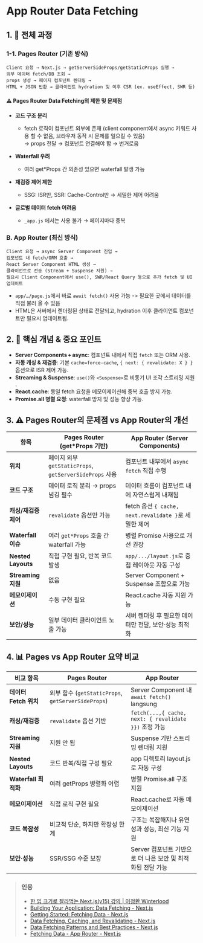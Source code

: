 # App Router Data Fetching

## 1. 🔁 전체 과정

### 1-1. Pages Router (기존 방식)

```text
Client 요청 → Next.js → getServerSideProps/getStaticProps 실행 →
외부 데이터 fetch/DB 조회 →
props 생성 → 페이지 컴포넌트 렌더링 →
HTML + JSON 반환 → 클라이언트 hydration 및 이후 CSR (ex. useEffect, SWR 등)

```

#### ⚠️ Pages Router Data Fetching의 제한 및 문제점

- **코드 구조 분리**

  - fetch 로직이 컴포넌트 외부에 존재 (client component에서 async 키워드 사용 할 수 없음, 브라우저 동작 시 문제를 일으킬 수 있음) <br/>
    → props 전달 → 컴포넌트 연결해야 함 → 번거로움

- **Waterfall 우려**

  - 여러 get\*Props 간 의존성 있으면 waterfall 발생 가능

- **재검증 제어 제한**

  - SSG: ISR만, SSR: Cache-Control만 → 세밀한 제어 어려움

- **글로벌 데이터 fetch 어려움**

  - `_app.js` 에서는 사용 불가 → 페이지마다 중복

### B. App Router (최신 방식)

```text
Client 요청 → async Server Component 진입 →
컴포넌트 내 fetch/ORM 호출 →
React Server Component HTML 생성 →
클라이언트로 전송 (Stream + Suspense 지원) →
필요시 Client Component에서 use(), SWR/React Query 등으로 추가 fetch 및 UI 업데이트
```

- `app/…/page.js`에서 바로 `await fetch()` 사용 가능 -> 필요한 곳에서 데이터를 직접 불러 올 수 있음
- HTML은 서버에서 렌더링된 상태로 전달되고, hydration 이후 클라이언트 컴포넌트만 필요시 업데이트됨.

## 2. 🎯 핵심 개념 & 중요 포인트

- **Server Components + async**: 컴포넌트 내에서 직접 `fetch` 또는 ORM 사용.
- **자동 캐싱 & 재검증**: 기본 `cache=force-cache`, `{ next: { revalidate: X } }` 옵션으로 ISR 제어 가능.
- **Streaming & Suspense**: `use()`와 `<Suspense>`로 비동기 UI 조각 스트리밍 지원 .
- **React.cache**: 동일 fetch 요청을 메모이제이션해 중복 호출 방지 가능.
- **Promise.all 병렬 요청**: waterfall 방지 및 성능 향상 가능.

## 3. ⚠️ Pages Router의 문제점 vs App Router의 개선

| 항목                 | Pages Router (get\*Props 기반)                          | App Router (Server Components)                        |
| -------------------- | ------------------------------------------------------- | ----------------------------------------------------- |
| **위치**             | 페이지 외부 `getStaticProps`, `getServerSideProps` 사용 | 컴포넌트 내부에서 `async fetch` 직접 수행             |
| **코드 구조**        | 데이터 로직 분리 → props 넘김 필수                      | 데이터 흐름이 컴포넌트 내에 자연스럽게 내재됨         |
| **캐싱/재검증 제어** | `revalidate` 옵션만 가능                                | fetch 옵션 `{ cache, next.revalidate }`로 세밀한 제어 |
| **Waterfall 이슈**   | 여러 `get*Props` 호출 간 waterfall 가능                 | 병렬 Promise 사용으로 개선 권장                       |
| **Nested Layouts**   | 직접 구현 필요, 반복 코드 발생                          | `app/.../layout.js`로 중첩 레이아웃 자동 구성         |
| **Streaming 지원**   | 없음                                                    | Server Component + Suspense 조합으로 가능             |
| **메모이제이션**     | 수동 구현 필요                                          | React.cache 자동 지원 가능                            |
| **보안/성능**        | 일부 데이터 클라이언트 노출 가능                        | 서버 렌더링 후 필요한 데이터만 전달, 보안·성능 최적화 |

## 4. 📊 Pages vs App Router 요약 비교

| 비교 항목             | Pages Router                                       | App Router                                                  |
| --------------------- | -------------------------------------------------- | ----------------------------------------------------------- |
| **데이터 Fetch 위치** | 외부 함수 (`getStaticProps`, `getServerSideProps`) | Server Component 내 `await fetch()` langsung                |
| **캐싱/재검증**       | `revalidate` 옵션 기반                             | `fetch(...,{ cache, next: { revalidate }})` 조정 가능       |
| **Streaming 지원**    | 지원 안 됨                                         | Suspense 기반 스트리밍 렌더링 지원                          |
| **Nested Layouts**    | 코드 반복/직접 구성 필요                           | app 디렉토리 layout.js로 자동 구성                          |
| **Waterfall 최적화**  | 여러 getProps 병렬화 어렵                          | 병렬 Promise.all 구조 지원                                  |
| **메모이제이션**      | 직접 로직 구현 필요                                | React.cache로 자동 메모이제이션                             |
| **코드 복잡성**       | 비교적 단순, 하지만 확장성 한계                    | 구조는 복잡해지나 유연성과 성능, 최신 기능 지원             |
| **보안·성능**         | SSR/SSG 수준 보장                                  | Server 컴포넌트 기반으로 더 나은 보안 및 최적화된 전달 가능 |

> ### 인용
>
> - [한 입 크기로 잘라먹는 Next.js(v15) 강의 | 이정환 Winterlood](https://www.inflearn.com/course/%ED%95%9C%EC%9E%85-%ED%81%AC%EA%B8%B0-nextjs)
> - [Building Your Application: Data Fetching - Next.js](https://nextjs.org/docs/pages/building-your-application/data-fetching)
> - [Getting Started: Fetching Data - Next.js](https://nextjs.org/docs/app/getting-started/fetching-data)
> - [Data Fetching, Caching, and Revalidating - Next.js](https://nextjs.org/docs/14/app/building-your-application/data-fetching/fetching-caching-and-revalidating)
> - [Data Fetching Patterns and Best Practices - Next.js](https://nextjs.org/docs/14/app/building-your-application/data-fetching/patterns)
> - [Fetching Data - App Router - Next.js](https://nextjs.org/learn/dashboard-app/fetching-data)
